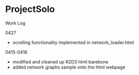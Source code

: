 # ProjectSolo

Work Log

0427
  - scrolling functionality implemented in network_loader.html

0415-0416
  - modified and cleaned up R2D3 html barebone
  - added network graphs sample onto the html webpage
  
 
